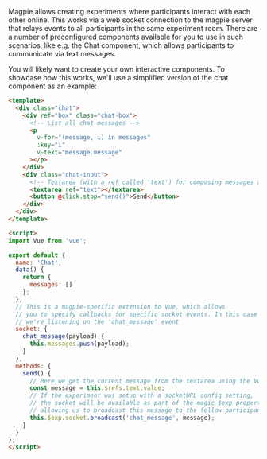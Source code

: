 Magpie allows creating experiments where participants interact with each other online.
This works via a web socket connection to the magpie server that relays events to all participants in the same experiment room.
There are a number of preconfigured components available for you to use in such scenarios, like e.g. the Chat component, which allows participants to communicate via text messages.

You will likely want to create your own interactive components. To showcase how this works, we'll use a simplified version of the chat component as an example:

```html
<template>
  <div class="chat">
    <div ref="box" class="chat-box">
      <!-- List all chat messages -->
      <p
        v-for="(message, i) in messages"
        :key="i"
        v-text="message.message"
      ></p>
    </div>
    <div class="chat-input">
      <!-- Textarea (with a ref called 'text') for composing messages and 'send' button for sending them -->
      <textarea ref="text"></textarea>
      <button @click.stop="send()">Send</button>
    </div>
  </div>
</template>

<script>
import Vue from 'vue';

export default {
  name: 'Chat',
  data() {
    return {
      messages: []
    };
  },
  // This is a magpie-specific extension to Vue, which allows
  // you to specify callbacks for specific socket events. In this case
  // we're listening on the 'chat_message' event 
  socket: {
    chat_message(payload) {
      this.messages.push(payload);
    }
  },
  methods: {
    send() {
      // Here we get the current message from the textarea using the Vue ref we set above
      const message = this.$refs.text.value;
      // If the experiment was setup with a socketURL config setting,
      // the socket will be available as part of the magic $exp property
      // allowing us to broadcast this message to the fellow participants in the current room (including ourself)
      this.$exp.socket.broadcast('chat_message', message);
    }
  }
};
</script>
```
